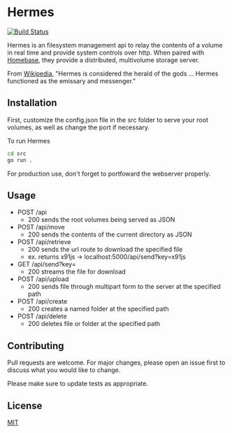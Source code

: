 # Hermes

[![Build Status](https://travis-ci.com/paulmj7/hermes.svg?branch=master)](https://travis-ci.com/paulmj7/hermes)

Hermes is an filesystem management api to relay the contents of a volume in real time and provide system controls over http. When paired with [Homebase](https://github.com/paulmj7/homebase), they provide a distributed, multivolume storage server.

From [Wikipedia](https://en.wikipedia.org/wiki/Hermes), "Hermes is considered the herald of the gods ... Hermes functioned as the emissary and messenger."

## Installation

First, customize the config.json file in the src folder to serve your root volumes, as well as change the port if necessary.

To run Hermes

```bash
cd src
go run .
```

For production use, don't forget to portfoward the webserver properly.

## Usage

- POST /api
  - 200 sends the root volumes being served as JSON
- POST /api/move
  - 200 sends the contents of the current directory as JSON
- POST /api/retrieve
  - 200 sends the url route to download the specified file
  - ex. returns x91js -> localhost:5000/api/send?key=x91js
- GET /api/send?key=
  - 200 streams the file for download
- POST /api/upload
  - 200 sends file through multipart form to the server at the specified path
- POST /api/create
  - 200 creates a named folder at the specified path
- POST /api/delete
  - 200 deletes file or folder at the specified path

## Contributing
Pull requests are welcome. For major changes, please open an issue first to discuss what you would like to change.

Please make sure to update tests as appropriate.

## License
[MIT](https://github.com/paulmj7/hermes/blob/master/LICENSE)
